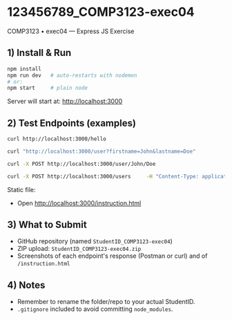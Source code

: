 # 123456789_COMP3123-exec04

COMP3123 • exec04 — Express JS Exercise

## 1) Install & Run
```bash
npm install
npm run dev   # auto-restarts with nodemon
# or:
npm start     # plain node
```

Server will start at: <http://localhost:3000>

## 2) Test Endpoints (examples)
```bash
curl http://localhost:3000/hello

curl "http://localhost:3000/user?firstname=John&lastname=Doe"

curl -X POST http://localhost:3000/user/John/Doe

curl -X POST http://localhost:3000/users     -H "Content-Type: application/json"     -d '[{"firstname":"Pritesh","lastname":"Patel"},{"firstname":"John","lastname":"Doe"}]'
```

Static file:
- Open <http://localhost:3000/instruction.html>

## 3) What to Submit
- GitHub repository (named `StudentID_COMP3123-exec04`)
- ZIP upload: `StudentID_COMP3123-exec04.zip`
- Screenshots of each endpoint's response (Postman or curl) and of `/instruction.html`

## 4) Notes
- Remember to rename the folder/repo to your actual StudentID.
- `.gitignore` included to avoid committing `node_modules`.
